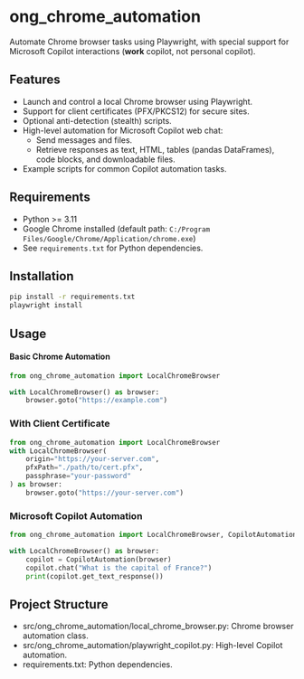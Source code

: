 # ong_chrome_automation

Automate Chrome browser tasks using Playwright, with special support for Microsoft Copilot interactions (**work** copilot, not personal copilot).

## Features

- Launch and control a local Chrome browser using Playwright.
- Support for client certificates (PFX/PKCS12) for secure sites.
- Optional anti-detection (stealth) scripts.
- High-level automation for Microsoft Copilot web chat:
  - Send messages and files.
  - Retrieve responses as text, HTML, tables (pandas DataFrames), code blocks, and downloadable files.
- Example scripts for common Copilot automation tasks.

## Requirements

- Python >= 3.11
- Google Chrome installed (default path: `C:/Program Files/Google/Chrome/Application/chrome.exe`)
- See `requirements.txt` for Python dependencies.

## Installation

```bash
pip install -r requirements.txt
playwright install
```

## Usage

#### Basic Chrome Automation

```python
from ong_chrome_automation import LocalChromeBrowser

with LocalChromeBrowser() as browser:
    browser.goto("https://example.com")
```

### With Client Certificate

```python
from ong_chrome_automation import LocalChromeBrowser
with LocalChromeBrowser(
    origin="https://your-server.com",
    pfxPath="./path/to/cert.pfx",
    passphrase="your-password"
) as browser:
    browser.goto("https://your-server.com")
```

### Microsoft Copilot Automation

```python
from ong_chrome_automation import LocalChromeBrowser, CopilotAutomation

with LocalChromeBrowser() as browser:
    copilot = CopilotAutomation(browser)
    copilot.chat("What is the capital of France?")
    print(copilot.get_text_response())
```

## Project Structure
* src/ong_chrome_automation/local_chrome_browser.py: Chrome browser automation class.
* src/ong_chrome_automation/playwright_copilot.py: High-level Copilot automation.
* requirements.txt: Python dependencies.
